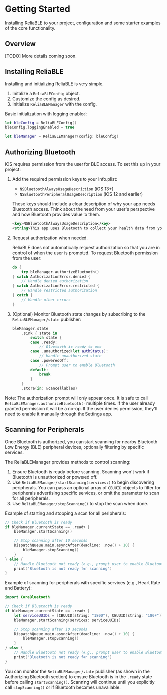 # Getting Started

Installing ReliaBLE to your project, configuration and some starter examples of the core functionality.

## Overview

[TODO] More details coming soon.

## Installing ReliaBLE

Installing and initializing ReliaBLE is very simple.

1. Initalize a ``ReliaBLEConfig`` object.
2. Customize the config as desired.
3. Initialize ``ReliaBLEManager`` with the config.

Basic initialization with logging enabled:
```swift
let bleConfig = ReliaBLEConfig()
bleConfig.loggingEnabled = true

let bleManager = ReliaBLEManager(config: bleConfig)
```

## Authorizing Bluetooth

iOS requires permission from the user for BLE access. To set this up in your project:

1. Add the required permission keys to your Info.plist:
   - `NSBluetoothAlwaysUsageDescription` (iOS 13+)
   - `NSBluetoothPeripheralUsageDescription` (iOS 12 and earlier)

   These keys should include a clear description of why your app needs Bluetooth access. Think about the need from your user's perspective and how Bluetooth provides value to them.

   ```xml
   <key>NSBluetoothAlwaysUsageDescription</key>
   <string>This app uses Bluetooth to collect your health data from your wearable device.</string>
   ```

2. Request authorization when needed.

   ReliaBLE does not automatically request authorization so that you are in control of when the user is prompted. To request Bluetooth permission from the user:
   ```swift
   do {
       try bleManager.authorizeBluetooth()
   } catch AuthorizationError.denied {
       // Handle denied authorization
   } catch AuthorizationError.restricted {
       // Handle restricted authorization
   } catch {
       // Handle other errors
   }
   ```

3. (Optional) Monitor Bluetooth state changes by subscribing to the ``ReliaBLEManager/state`` publisher:
   ```swift
   bleManager.state
       .sink { state in
           switch state {
           case .ready:
               // Bluetooth is ready to use
           case .unauthorized(let authStatus):
               // Handle unauthorized state
           case .poweredOff:
               // Prompt user to enable Bluetooth
           default:
               break
           }
       }
       .store(in: &cancellables)
   ```

Note: The authorization prompt will only appear once. It is safe to call `ReliaBLEManager.authorizeBluetooth()` multiple times. If the user already granted permission it will be a no-op. If the user denies permission, they'll need to enable it manually through the Settings app.

## Scanning for Peripherals

Once Bluetooth is authorized, you can start scanning for nearby Bluetooth Low Energy (BLE) peripheral devices, optionally filtering by specific services.

The ReliaBLEManager provides methods to control scanning:

1. Ensure Bluetooth is ready before scanning. Scanning won't work if Bluetooth is unauthorized or powered off.
2. Use ``ReliaBLEManager/startScanning(services:)`` to begin discovering peripherals. You can pass an optional array of `CBUUID` objects to filter for peripherals advertising specific services, or omit the parameter to scan for all peripherals.
3. Use ``ReliaBLEManager/stopScanning()`` to stop the scan when done.

Example of starting and stopping a scan for all peripherals:

```swift
// Check if Bluetooth is ready
if bleManager.currentState == .ready {
    bleManager.startScanning()

    // Stop scanning after 10 seconds
    DispatchQueue.main.asyncAfter(deadline: .now() + 10) {
        bleManager.stopScanning()
    }
} else {
    // Handle Bluetooth not ready (e.g., prompt user to enable Bluetooth)
    print("Bluetooth is not ready for scanning")
}
```

Example of scanning for peripherals with specific services (e.g., Heart Rate and Battery):

```swift
import CoreBluetooth

// Check if Bluetooth is ready
if bleManager.currentState == .ready {
    let serviceUUIDs = [CBUUID(string: "180D"), CBUUID(string: "180F")] // Heart Rate and Battery services
    bleManager.startScanning(services: serviceUUIDs)

    // Stop scanning after 10 seconds
    DispatchQueue.main.asyncAfter(deadline: .now() + 10) {
        bleManager.stopScanning()
    }
} else {
    // Handle Bluetooth not ready (e.g., prompt user to enable Bluetooth)
    print("Bluetooth is not ready for scanning")
}
```

You can monitor the ``ReliaBLEManager/state`` publisher (as shown in the Authorizing Bluetooth section) to ensure Bluetooth is in the `.ready` state before calling `startScanning()`. Scanning will continue until you explicitly call `stopScanning()` or if Bluetooth becomes unavailable.
